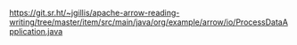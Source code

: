 https://git.sr.ht/~jgillis/apache-arrow-reading-writing/tree/master/item/src/main/java/org/example/arrow/io/ProcessDataApplication.java